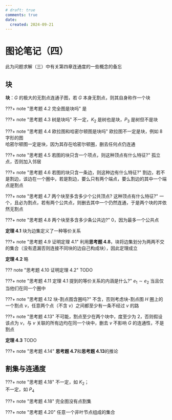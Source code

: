 ```yaml
---
# draft: true
comments: true
date:
  created: 2024-09-21
---
```


# 图论笔记（四）

此为问题求解（三）中有关第四章连通度的一些概念的备忘

<!-- more -->

## 块

**块**：$G$ 的极大的无割点连通子图，若 $G$ 本身无割点，则其自身称作一个块

???+ note "思考题 4.2  完全图是块吗"
    是

???+ note "思考题 4.3  树是块吗"
    不一定，$K_2$ 是树也是块，$P_3$ 是树但不是块

???+ note "思考题 4.4  欧拉图和哈密尔顿图是块吗"
    欧拉图不一定是块，例如 8 字形的图  
    哈密尔顿图一定是块，因为其存在哈密尔顿圈，删去任何点仍连通

???+ note "思考题 4.5  若图的块只含一个项点，则这种顶点有什么特征?"
    孤立点，否则加入邻居

???+ note "思考题 4.6  若图的块只含一条边，则这种边有什么特征?"
    割边，若不是割边，该边在一个圈中，若是割边，要么只有两个端点，要么割边的其中一个端点是割点

???+ note "思考题 4.7  两个块至多含多少个公共顶点? 这种顶点有什么特征?"
    一个，且必为割点，若有两个公共点，则删去其中一个仍然连通，于是两个块的并依然无割点

???+ note "思考题 4.8  两个块至多含多少条公共边?"
    0，因为最多一个公共点

**定理 4.1**  块为边集定义了一种等价关系

???+ note "思考题 4.9  证明定理 4.1"
    利用**思考题 4.8**，块将边集划分为两两不交的集合（没有遗漏否则连接不同块的边自己构成块），因此定理成立

**定理 4.2** 略

??? note "思考题 4.10  证明定理 4.2"
    TODO

???+ note "思考题 4.11 定理 4.1 提到的等价关系的内涵是什么?"
    $e_1 \sim e_2$ 当且仅当他们在同一个圈中

???+ note "思考题 4.12 块-割点图含圈吗?"
    不含，否则考虑块-割点图 $H$ 圈上的一个割点 $v$，任意两个点（不含 $v$）之间都至少有一条不经过 $v$ 的路

???+ note "思考题 4.13"
    不可能，割点至少在两个块中，度至少为 2，否则假设该点为 $v$，与 $v$ 关联的所有边均在同一个块中，删去 $v$ 不影响 $G$ 的连通性，不是割点

**定理 4.3** TODO

???+ note "思考题 4.14"
    **思考题 4.7**和**思考题 4.13**的推论

## 割集与连通度

???+ note "思考题 4.18"
    不一定，如 $K_2$；  
    不一定，如 $P_4$

???+ note "思考题 4.18"
    完全图没有点割集

???+ note "思考题 4.20"
    任意一个非叶节点组成的集合